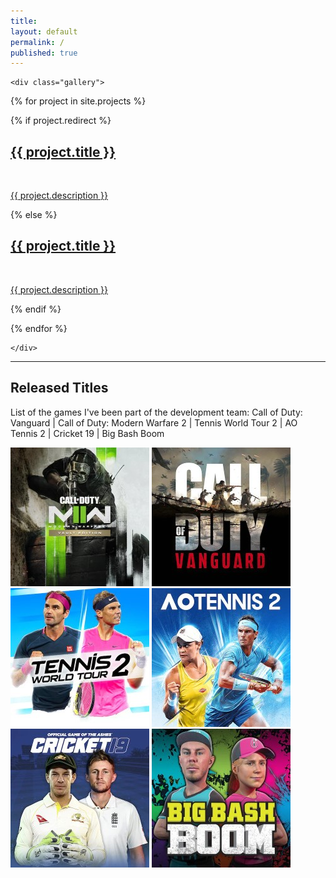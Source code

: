 ```yaml
---
title:
layout: default
permalink: /
published: true
---
```



<div class="ProjectContainer">

	<div class="gallery">


  {% for project in site.projects %}

  {% if project.redirect %}
  <div class="projectTile">
          <a href="{{ project.redirect }}" target="_blank">
          <span>
              <h2>{{ project.title }}</h2>
              <br/>
              <p>{{ project.description }}</p>
          </span>
          </a>
  </div>

  {% else %}

  <div class="projectTile">
          <a href="{{ project.url | prepend: site.baseurl | prepend: site.url }}">
          <span>
              <h2>{{ project.title }}</h2>
              <br/>
              <p>{{ project.description }}</p>
          </span>
          </a>
  </div>

  {% endif %}

  {% endfor %}

	</div>

</div>

---

## Released Titles

List of the games I've been part of the development team: Call of Duty: Vanguard \| Call of Duty: Modern Warfare 2 \| Tennis World Tour 2 \| AO Tennis 2 \| Cricket 19 \| Big Bash Boom

![COD:MW2](/assets/images/cv/mw2.jpg)
![COD:Vanguard](/assets/images/cv/vanguard.jpg)
![TennisWorldTour2](/assets/images/cv/twt2.jpg)
![AO2Tennis](/assets/images/cv/ao2.jpg)
![Cricket19](/assets/images/cv/c19.jpg)
![BigBashBoom](/assets/images/cv/bigbashboom.jpg)